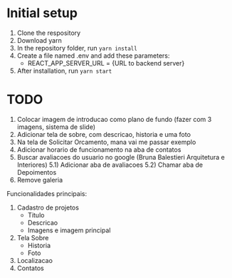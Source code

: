 # Initial setup
1) Clone the respository
2) Download yarn
3) In the repository folder, run `yarn install`
4) Create a file named .env and add these parameters:
    * REACT_APP_SERVER_URL = {URL to backend server}
5) After installation, run `yarn start`

# TODO
1) Colocar imagem de introducao como plano de fundo (fazer com 3 imagens, sistema de slide)
2) Adicionar tela de sobre, com descricao, historia e uma foto
3) Na tela de Solicitar Orcamento, mana vai me passar exemplo
4) Adicionar horario de funcionamento na aba de contatos
5) Buscar avaliacoes do usuario no google (Bruna Balestieri Arquitetura e Interiores)
5.1) Adicionar aba de avaliacoes
5.2) Chamar aba de Depoimentos
6) Remove galeria

Funcionalidades principais:
1) Cadastro de projetos
    * Titulo
    * Descricao
    * Imagens e imagem principal
2) Tela Sobre
    * Historia
    * Foto
3) Localizacao
4) Contatos